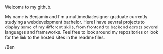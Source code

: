 Welcome to my github.

My name is Benjamin and I'm a multimediadesigner graduate currently studying a webdevelopment bachelor.
Here I have several projects to display some of my different skills, from frontend to backend across several languages and frameworks.
Feel free to look around my repositories or look for the link to the hosted sites in the readme files.

/Ben
